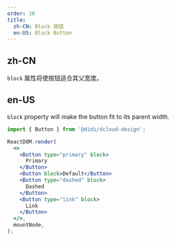 ```yaml
---
order: 10
title:
  zh-CN: Block 按钮
  en-US: Block Button
---
```


## zh-CN

`block` 属性将使按钮适合其父宽度。

## en-US

`block` property will make the button fit to its parent width.

```jsx
import { Button } from '@didi/dcloud-design';

ReactDOM.render(
  <>
    <Button type="primary" block>
      Primary
    </Button>
    <Button block>Default</Button>
    <Button type="dashed" block>
      Dashed
    </Button>
    <Button type="link" block>
      Link
    </Button>
  </>,
  mountNode,
);
```
